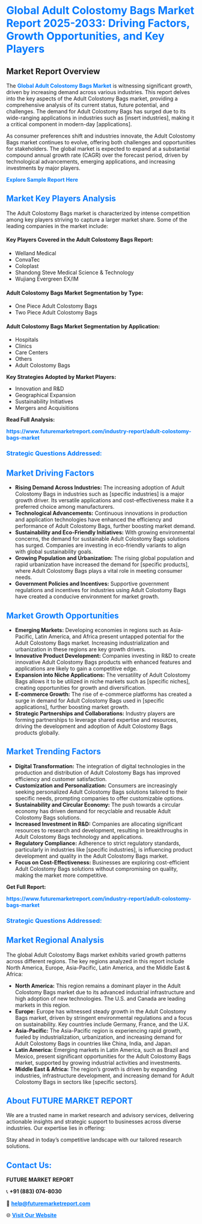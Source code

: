<h1 style="color: #007BFF;">Global Adult Colostomy Bags Market Report 2025-2033: Driving Factors, Growth Opportunities, and Key Players</h1>

<section id="overview">
<h2>Market Report Overview</h2>
<p>The <a href="https://www.futuremarketreport.com/industry-report/adult-colostomy-bags-market" style="color: #007BFF; text-decoration: none;"><strong>Global Adult Colostomy Bags Market</strong></a> is witnessing significant growth, driven by increasing demand across various industries. This report delves into the key aspects of the Adult Colostomy Bags market, providing a comprehensive analysis of its current status, future potential, and challenges. The demand for Adult Colostomy Bags has surged due to its wide-ranging applications in industries such as [insert industries], making it a critical component in modern-day [applications].</p>
<p>As consumer preferences shift and industries innovate, the Adult Colostomy Bags market continues to evolve, offering both challenges and opportunities for stakeholders. The global market is expected to expand at a substantial compound annual growth rate (CAGR) over the forecast period, driven by technological advancements, emerging applications, and increasing investments by major players.</p>
</section>

<section id="overview">
<p><a href="https://www.futuremarketreport.com/request-sample/reportId=124165" style="color: #007BFF; text-decoration: none;"><strong>Explore Sample Report Here</strong></a></p>
</section>

<section id="key-players">
<h2 style="color: #007BFF;">Market Key Players Analysis</h2>
<p>The Adult Colostomy Bags market is characterized by intense competition among key players striving to capture a larger market share. Some of the leading companies in the market include:</p>
<h4>Key Players Covered in the Adult Colostomy Bags Report:</h4>
<ul><li>Welland Medical</li><li>ConvaTec</li><li>Coloplast</li><li>Shandong Steve Medical Science &amp; Technology</li><li>Wujiang Evergreen EX/IM</li></ul>
<h4>Adult Colostomy Bags Market Segmentation by Type:</h4>
<ul><li>One Piece Adult Colostomy Bags</li><li>Two Piece Adult Colostomy Bags</li></ul>

<h4>Adult Colostomy Bags Market Segmentation by Application:</h4>
<ul><li>Hospitals</li><li>Clinics</li><li>Care Centers</li><li>Others</li><li>Adult Colostomy Bags</li></ul>
<p><strong>Key Strategies Adopted by Market Players:</strong></p>
<ul>
<li>Innovation and R&D</li>
<li>Geographical Expansion</li>
<li>Sustainability Initiatives</li>
<li>Mergers and Acquisitions</li>
</ul>
</section>

<section>
<p><strong>Read Full Analysis: </strong></p><a href="https://www.futuremarketreport.com/industry-report/adult-colostomy-bags-market" style="color: #007BFF; text-decoration: none;"><strong>https://www.futuremarketreport.com/industry-report/adult-colostomy-bags-market</strong></a>
<h3 style="color: #007BFF;">Strategic Questions Addressed:</h3>
</section>

<section id="driving-factors">
<h2 style="color: #007BFF;">Market Driving Factors</h2>
<ul>
<li><strong>Rising Demand Across Industries:</strong> The increasing adoption of Adult Colostomy Bags in industries such as [specific industries] is a major growth driver. Its versatile applications and cost-effectiveness make it a preferred choice among manufacturers.</li>
<li><strong>Technological Advancements:</strong> Continuous innovations in production and application technologies have enhanced the efficiency and performance of Adult Colostomy Bags, further boosting market demand.</li>
<li><strong>Sustainability and Eco-Friendly Initiatives:</strong> With growing environmental concerns, the demand for sustainable Adult Colostomy Bags solutions has surged. Companies are investing in eco-friendly variants to align with global sustainability goals.</li>
<li><strong>Growing Population and Urbanization:</strong> The rising global population and rapid urbanization have increased the demand for [specific products], where Adult Colostomy Bags plays a vital role in meeting consumer needs.</li>
<li><strong>Government Policies and Incentives:</strong> Supportive government regulations and incentives for industries using Adult Colostomy Bags have created a conducive environment for market growth.</li>
</ul>
</section>

<section id="growth-opportunities">
<h2 style="color: #007BFF;">Market Growth Opportunities</h2>
<ul>
<li><strong>Emerging Markets:</strong> Developing economies in regions such as Asia-Pacific, Latin America, and Africa present untapped potential for the Adult Colostomy Bags market. Increasing industrialization and urbanization in these regions are key growth drivers.</li>
<li><strong>Innovative Product Development:</strong> Companies investing in R&D to create innovative Adult Colostomy Bags products with enhanced features and applications are likely to gain a competitive edge.</li>
<li><strong>Expansion into Niche Applications:</strong> The versatility of Adult Colostomy Bags allows it to be utilized in niche markets such as [specific niches], creating opportunities for growth and diversification.</li>
<li><strong>E-commerce Growth:</strong> The rise of e-commerce platforms has created a surge in demand for Adult Colostomy Bags used in [specific applications], further boosting market growth.</li>
<li><strong>Strategic Partnerships and Collaborations:</strong> Industry players are forming partnerships to leverage shared expertise and resources, driving the development and adoption of Adult Colostomy Bags products globally.</li>
</ul>
</section>

<section id="trending-factors">
<h2 style="color: #007BFF;">Market Trending Factors</h2>
<ul>
<li><strong>Digital Transformation:</strong> The integration of digital technologies in the production and distribution of Adult Colostomy Bags has improved efficiency and customer satisfaction.</li>
<li><strong>Customization and Personalization:</strong> Consumers are increasingly seeking personalized Adult Colostomy Bags solutions tailored to their specific needs, prompting companies to offer customizable options.</li>
<li><strong>Sustainability and Circular Economy:</strong> The push towards a circular economy has driven demand for recyclable and reusable Adult Colostomy Bags solutions.</li>
<li><strong>Increased Investment in R&D:</strong> Companies are allocating significant resources to research and development, resulting in breakthroughs in Adult Colostomy Bags technology and applications.</li>
<li><strong>Regulatory Compliance:</strong> Adherence to strict regulatory standards, particularly in industries like [specific industries], is influencing product development and quality in the Adult Colostomy Bags market.</li>
<li><strong>Focus on Cost-Effectiveness:</strong> Businesses are exploring cost-efficient Adult Colostomy Bags solutions without compromising on quality, making the market more competitive.</li>
</ul>
</section>

<section>
<p><strong>Get Full Report: </strong></p><a href="https://www.futuremarketreport.com/industry-report/adult-colostomy-bags-market" style="color: #007BFF; text-decoration: none;"><strong>https://www.futuremarketreport.com/industry-report/adult-colostomy-bags-market</strong></a>
<h3 style="color: #007BFF;">Strategic Questions Addressed:</h3>
</section>


<section id="regional-analysis">
<h2 style="color: #007BFF;">Market Regional Analysis</h2>
<p>The global Adult Colostomy Bags market exhibits varied growth patterns across different regions. The key regions analyzed in this report include North America, Europe, Asia-Pacific, Latin America, and the Middle East & Africa:</p>
<ul>
<li><strong>North America:</strong> This region remains a dominant player in the Adult Colostomy Bags market due to its advanced industrial infrastructure and high adoption of new technologies. The U.S. and Canada are leading markets in this region.</li>
<li><strong>Europe:</strong> Europe has witnessed steady growth in the Adult Colostomy Bags market, driven by stringent environmental regulations and a focus on sustainability. Key countries include Germany, France, and the U.K.</li>
<li><strong>Asia-Pacific:</strong> The Asia-Pacific region is experiencing rapid growth, fueled by industrialization, urbanization, and increasing demand for Adult Colostomy Bags in countries like China, India, and Japan.</li>
<li><strong>Latin America:</strong> Emerging markets in Latin America, such as Brazil and Mexico, present significant opportunities for the Adult Colostomy Bags market, supported by growing industrial activities and investments.</li>
<li><strong>Middle East & Africa:</strong> The region’s growth is driven by expanding industries, infrastructure development, and increasing demand for Adult Colostomy Bags in sectors like [specific sectors].</li>
</ul>
</section>

<footer>
<h2 style="color: #007BFF;">About FUTURE MARKET REPORT</h2>
<p>We are a trusted name in market research and advisory services, delivering actionable insights and strategic support to businesses across diverse industries. Our expertise lies in offering:</p>

<p>Stay ahead in today’s competitive landscape with our tailored research solutions.</p>

<h2 style="color: #007BFF;">Contact Us:</h2>
<p><strong>FUTURE MARKET REPORT</strong></p>
<p>📞 <strong>+91 (883) 074-8030</strong></p>
<p>📧 <strong><a href="mailto:help@futuremarketreport.com" style="color: #007BFF;">help@futuremarketreport.com</a></strong></p>
<p>🌐 <strong><a href="https://www.futuremarketreport.com/" style="color: #007BFF;">Visit Our Website</a></strong></p>
</footer>